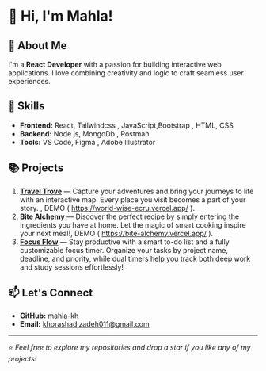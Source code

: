 # 👋 Hi, I'm Mahla!

## 🌟 About Me
I'm a **React Developer** with a passion for building interactive web applications. I love combining creativity and logic to craft seamless user experiences.

## 🚀 Skills
- **Frontend:** React, Tailwindcss , JavaScript,Bootstrap , HTML, CSS
- **Backend:** Node.js, MongoDb , Postman
- **Tools:** VS Code, Figma , Adobe Illustrator 

## 📚 Projects
1. **[Travel Trove](https://github.com/mahla-kh/TravelTrove)** — Capture your adventures and bring your journeys to life with an interactive map. Every place you visit becomes a part of your story. , DEMO ( https://world-wise-ecru.vercel.app/ ).
2. **[Bite Alchemy](https://github.com/mahla-kh/Bite-Alchemy)** — Discover the perfect recipe by simply entering the ingredients you have at home. Let the magic of smart cooking inspire your next meal!, DEMO ( https://bite-alchemy.vercel.app/ ).
3. **[Focus Flow](https://github.com/mahla-kh/Focus-Flow)** — Stay productive with a smart to-do list and a fully customizable focus timer. Organize your tasks by project name, deadline, and priority, while dual timers help you track both deep work and study sessions effortlessly!

## 📫 Let's Connect
- **GitHub:** [mahla-kh](https://github.com/mahla-kh)
- **Email:** khorashadizadeh011@gmail.com

---

⭐️ *Feel free to explore my repositories and drop a star if you like any of my projects!*

